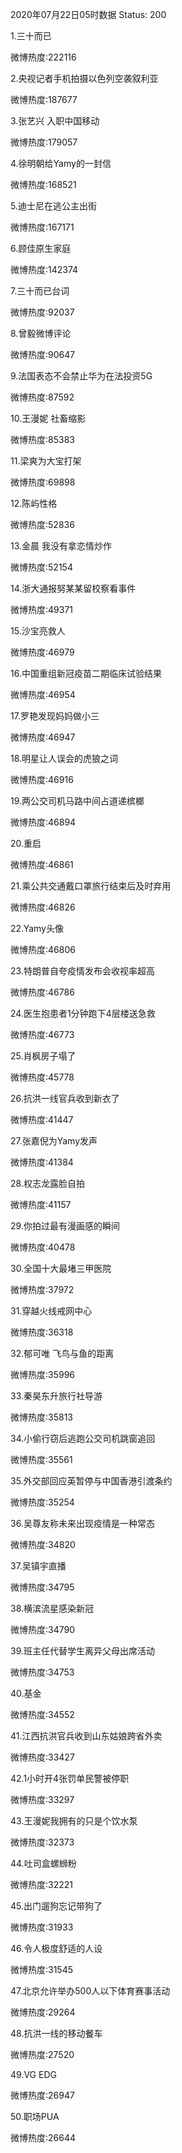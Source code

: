 2020年07月22日05时数据
Status: 200

1.三十而已

微博热度:222116

2.央视记者手机拍摄以色列空袭叙利亚

微博热度:187677

3.张艺兴 入职中国移动

微博热度:179057

4.徐明朝给Yamy的一封信

微博热度:168521

5.迪士尼在逃公主出街

微博热度:167171

6.顾佳原生家庭

微博热度:142374

7.三十而已台词

微博热度:92037

8.曾毅微博评论

微博热度:90647

9.法国表态不会禁止华为在法投资5G

微博热度:87592

10.王漫妮 社畜缩影

微博热度:85383

11.梁爽为大宝打架

微博热度:69898

12.陈屿性格

微博热度:52836

13.金晨 我没有拿恋情炒作

微博热度:52154

14.浙大通报努某某留校察看事件

微博热度:49371

15.沙宝亮救人

微博热度:46979

16.中国重组新冠疫苗二期临床试验结果

微博热度:46954

17.罗艳发现妈妈做小三

微博热度:46947

18.明星让人误会的虎狼之词

微博热度:46916

19.两公交司机马路中间占道递槟榔

微博热度:46894

20.重启

微博热度:46861

21.乘公共交通戴口罩旅行结束后及时弃用

微博热度:46826

22.Yamy头像

微博热度:46806

23.特朗普自夸疫情发布会收视率超高

微博热度:46786

24.医生抱患者1分钟跑下4层楼送急救

微博热度:46773

25.肖枫房子塌了

微博热度:45778

26.抗洪一线官兵收到新衣了

微博热度:41447

27.张嘉倪为Yamy发声

微博热度:41384

28.权志龙露脸自拍

微博热度:41157

29.你拍过最有漫画感的瞬间

微博热度:40478

30.全国十大最堵三甲医院

微博热度:37972

31.穿越火线戒网中心

微博热度:36318

32.郁可唯 飞鸟与鱼的距离

微博热度:35996

33.秦昊东升旅行社导游

微博热度:35813

34.小偷行窃后逃跑公交司机跳窗追回

微博热度:35561

35.外交部回应英暂停与中国香港引渡条约

微博热度:35254

36.吴尊友称未来出现疫情是一种常态

微博热度:34820

37.吴镇宇直播

微博热度:34795

38.横滨流星感染新冠

微博热度:34790

39.班主任代替学生离异父母出席活动

微博热度:34753

40.基金

微博热度:34552

41.江西抗洪官兵收到山东姑娘跨省外卖

微博热度:33427

42.1小时开4张罚单民警被停职

微博热度:33297

43.王漫妮我拥有的只是个饮水泵

微博热度:32373

44.吐司盒螺蛳粉

微博热度:32221

45.出门遛狗忘记带狗了

微博热度:31933

46.令人极度舒适的人设

微博热度:31545

47.北京允许举办500人以下体育赛事活动

微博热度:29264

48.抗洪一线的移动餐车

微博热度:27520

49.VG EDG

微博热度:26947

50.职场PUA

微博热度:26644

